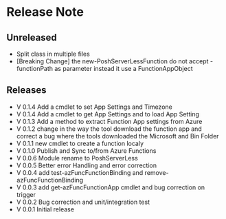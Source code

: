 # Release Note

## Unreleased

* Split class in multiple files
* [Breaking Change] the new-PoshServerLessFunction do not accept -functionPath as parameter instead it use a FunctionAppObject

## Releases

* V 0.1.4 Add a cmdlet to set App Settings and Timezone
* V 0.1.4 Add a cmdlet to get App Settings and to load App Setting
* V 0.1.3 Add a method to extract Function App settings from Azure
* V 0.1.2 change in the way the tool download the function app and correct a bug where the tools downloaded the Microsoft and Bin Folder
* V 0.1.1 new cmdlet to create a function localy
* V 0.1.0 Publish and Sync to/from Azure Functions
* V 0.0.6 Module rename to PoshServerLess
* V 0.0.5 Better error Handling and error correction
* V 0.0.4 add test-azFuncFunctionBinding  and remove-azFuncFunctionBinding
* V 0.0.3 add get-azFuncFunctionApp cmdlet and bug correction on trigger
* V 0.0.2 Bug correction and unit/integration test
* V 0.0.1 Initial release
